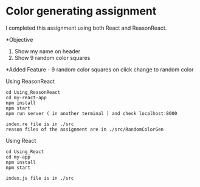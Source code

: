 # Color generating assignment
									

I completed this assignment using both React and ReasonReact.

*Objective 
1. Show my name on header
2. Show 9 random color squares
	     	   
*Added Feature - 9 random color squares on click change to random color 

Using ReasonReact
 
    cd Using_ReasonReact
    cd my-react-app
    npm install
    npm start
    npm run server ( in another terminal ) and check localhost:8000
    
    index.re file is in ./src
    reason files of the assignment are in ./src/RandomColorGen
    
    
Using React
    
    cd Using_React
    cd my-app
    npm install
    npm start
    
    index.js file is in ./src
